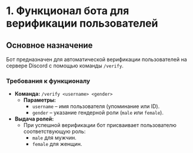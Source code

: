 # **1. Функционал бота для верификации пользователей**  

## **Основное назначение**  
Бот предназначен для автоматической верификации пользователей на сервере Discord с помощью команды `/verify`.  

### **Требования к функционалу**  
- **Команда:** `/verify <username> <gender>`  
  - **Параметры:**  
    - `username` – имя пользователя (упоминание или ID).  
    - `gender` – указание гендерной роли (`male` или `female`).  
- **Выдача ролей:**  
  - При успешной верификации бот присваивает пользователю соответствующую роль:  
    - `male` для мужчин.  
    - `female` для женщин.  